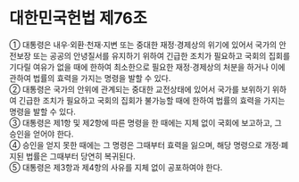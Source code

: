 # 대한민국헌법 제76조

① 대통령은 내우·외환·천재·지변 또는 중대한 재정·경제상의 위기에 있어서 국가의 안전보장 또는 공공의 안녕질서를 유지하기 위하여 긴급한 조치가 필요하고 국회의 집회를 기다릴 여유가 없을 때에 한하여 최소한으로 필요한 재정·경제상의 처분을 하거나 이에 관하여 법률의 효력을 가지는 명령을 발할 수 있다.  
② 대통령은 국가의 안위에 관계되는 중대한 교전상태에 있어서 국가를 보위하기 위하여 긴급한 조치가 필요하고 국회의 집회가 불가능할 때에 한하여 법률의 효력을 가지는 명령을 발할 수 있다.  
③ 대통령은 제1항 및 제2항에 따른 명령을 한 때에는 지체 없이 국회에 보고하고, 그 승인을 얻어야 한다.  
④ 승인을 얻지 못한 때에는 그 명령은 그때부터 효력을 잃으며, 해당 명령으로 개정·폐지된 법률은 그때부터 당연히 복귀된다.  
⑤ 대통령은 제3항과 제4항의 사유를 지체 없이 공포하여야 한다.
